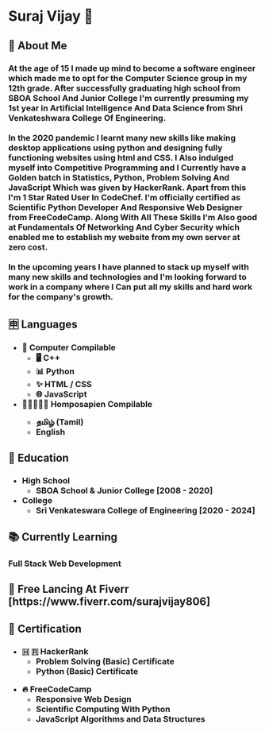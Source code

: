 <h1>Suraj Vijay 🤵</h1>
<h2>🤷 About Me</h2>
<h3>At the age of 15 I made up mind to become a software engineer which made me to opt for the Computer Science group in my 12th grade. After successfully graduating high school from SBOA School And Junior College I'm currently presuming my 1st year in Artificial Intelligence And Data Science from  Shri Venkateshwara College Of Engineering.<br><br>
In the 2020 pandemic I learnt many new skills like making desktop applications using python and designing fully functioning websites using html and CSS. I Also indulged myself into Competitive Programming and I Currently have a Golden batch in Statistics, Python, Problem Solving And JavaScript Which was given by HackerRank. Apart from this I'm 1 Star Rated User In CodeChef. I'm officially certified as Scientific Python Developer And Responsive Web Designer from FreeCodeCamp. Along With All These Skills I'm Also good at Fundamentals Of Networking And Cyber Security which enabled me to establish my website from my own server at zero cost.<br><br>
In the upcoming years I have planned to stack up myself with many new skills and technologies and I'm looking forward to work in a company where I Can put all my skills and hard work for the company's growth.</h3>
<h2>🈸 Languages</h2>
<h3>
  <ul>
    <li>🤖 Computer Compilable
      <ul>
        <li>🖥️ C++</li>
        <li>📊 Python</li>
        <li>✨ HTML / CSS</li>
        <li>🌐 JavaScript</li>
      </ul>
    </li>
    <li>🧑🏻‍🤝‍🧑🏻 Homposapien Compilable</li>
    <ul><li>தமிழ் (Tamil)</li><li>English</li></ul>
    </ul>
</h3>
<h2>🏫 Education</h2>
<h3>
  <ul>
    <li>High School
      <ul><li>SBOA School & Junior College [2008 - 2020]</li></ul></li>
    <li>College
       <ul><li>Sri Venkateswara College of Engineering [2020 - 2024]</li><ul></li>
  <ul>
</h3>
<h2>📚 Currently Learning</h2>
<h3>Full Stack Web Development</h3>
         <h2>👷 Free Lancing At Fiverr [https://www.fiverr.com/surajvijay806]</h2>
<h2>📜 Certification</h2>
<h3>
  <ul><li>🇭 🇷 HackerRank
  <ul>
    <li>Problem Solving (Basic) Certificate</li>
    <li>Python (Basic) Certificate</li>
    </ul></li></ul>
  <ul><li>🔥 FreeCodeCamp
  <ul>
    <li>Responsive Web Design</li>
    <li>Scientific Computing With Python</li>
    <li>JavaScript Algorithms and Data Structures</li>
    </ul></li></ul>
</h3>        
